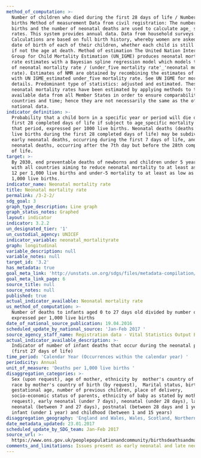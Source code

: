 ```yaml
---
method_of_computation: >-
  Number of children who died during the first 28 days of life / Number of live
  births Method of measurement Data from civil registration: The number of live
  births and the number of neonatal deaths are used to calculate age_ specific
  rates. This system provides annual data. Data from household surveys:
  Calculations are based on full birth history, whereby women are asked for the
  date of birth of each of their children, whether each child is still alive and
  if not the age at death. Method of estimation The United Nation Inter_agency
  Group for Child Mortality Estimation (UN_IGME) produces neonatal mortality
  rate estimates with a Bayesian spline regression model which models the ratio
  of neonatal mortality rate / (under_five mortality rate'_'neonatal mortality
  rate). Estimates of NMR are obtained by recombining the estimates of the ratio
  with UN IGME_estimated under_five mortality rate. See UN IGME for more
  details. Predominant type of statistics: adjusted and estimated. These
  neonatal mortality rates have been estimated by applying methods to the
  available data from all Member States in order to ensure comparability across
  countries and time; hence they are not necessarily the same as the official
  national data.
indicator_definition: >-
  Probability that a child born in a specific year or period will die during the
  first 28 completed days of life if subject to age_specific mortality rates of
  that period, expressed per 1000 live births. Neonatal deaths (deaths among
  live births during the first 28 completed days of life) may be subdivided into
  early neonatal deaths, occurring during the first 7 days of life, and late
  neonatal deaths, occurring after the 7th day but before the 28th completed day
  of life.
target: >-
  By 2030, end preventable deaths of newborns and children under 5 years of age,
  with all countries aiming to reduce neonatal mortality to at least as low as
  12 per 1,000 live births and under-5 mortality to at least as low as 25 per
  1,000 live births.
indicator_name: Neonatal mortality rate
title: Neonatal mortality rate
permalink: /3-2-2/
sdg_goal: 3
graph_type_description: Line graph
graph_status_notes: Graphed
layout: indicator
indicator: 3.2.2
un_designated_tier: '1'
un_custodial_agency: UNICEF
indicator_variable: neonatal_mortalityrate
graph: longitudinal
variable_description: null
variable_notes: null
target_id: '3.2'
has_metadata: true
goal_meta_link: 'http://unstats.un.org/sdgs/files/metadata-compilation/Metadata-Goal-3.pdf'
goal_meta_link_page: 6
source_title: null
source_notes: null
published: true
actual_indicator_available: Neonatal mortality rate
us_method_of_computation: >-
  Number of deaths to infants aged 0 to 27 days old divided by number of births,
  expressed per 1,000 live births
date_of_national_source_publication: 19.04.2016
scheduled_update_by_national_source: 'Jan-Feb 2017 '
source_agency_staff_name: Registration data - Vital Statistics Output Branch
actual_indicator_available_description: >-
  Indicator of number of infant deaths that occur during the neonatal period
  (first 27 days of life)
time_period: 'Calendar Year (Occurrences within the calendar year) '
periodicity: Annual
unit_of_measure: 'Deaths per 1,000 live births '
disaggregation_categories: >-
  Sex (upon request), age of mother, ethnicity by  mother's country of birth,
  race by mother's country of birth (by request),  Marital status, birthweight,
  gestational age, number of previous children, place of delivery,
  socio-economic status of parents, ethnicity of baby as stated by mother (on
  request), early neonatal (under 7 days), neonatal (under 28 days), late
  neonatal (between 7 and 27 days), postnatal (between 28 days and 1 year),
  infant (under 1 year) and childhood (between 1 and 15 years)
disaggregation_geography: 'England and Wales, Wales, Scotland, Northern Ireland'
date_metadata_updated: 23.01.2017
scheduled_update_by_SDG_team: Jan-Feb 2017
source_url: >-
  https://www.ons.gov.uk/peoplepopulationandcommunity/birthsdeathsandmarriages/deaths/datasets/childmortalitystatisticschildhoodinfantandperinatalchildhoodinfantandperinatalmortalityinenglandandwales
comments_and_limitations: Issues present as early neonatal and late neonatal
---
```



